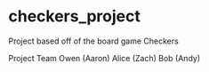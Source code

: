 # checkers_project
Project based off of the board game Checkers

Project Team
Owen (Aaron)
Alice (Zach)
Bob (Andy)
